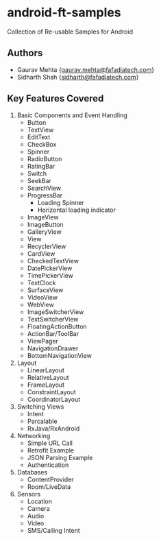 # android-ft-samples

Collection of Re-usable Samples for Android

## Authors

- Gaurav Mehta {gaurav.mehta@fafadiatech.com}
- Sidharth Shah {sidharth@fafadiatech.com}

## Key Features Covered

1. Basic Components and Event Handling
	- Button
	- TextView
	- EditText
	- CheckBox
	- Spinner
	- RadioButton
	- RatingBar
	- Switch
	- SeekBar
	- SearchView
	- ProgressBar
		- Loading Spinner
		- Horizontal loading indicator
	- ImageView
	- ImageButton
	- GalleryView
	- View
	- RecyclerView
	- CardView
	- CheckedTextView
	- DatePickerView
	- TimePickerView
	- TextClock
	- SurfaceView
	- VideoView
	- WebView
	- ImageSwitcherView
	- TextSwitcherView
	- FloatingActionButton
	- ActionBar/ToolBar
	- ViewPager
	- NavigationDrawer
	- BottomNavigationView
1. Layout
	- LinearLayout
	- RelativeLayout
	- FrameLayout
	- ConstraintLayout
	- CoordinatorLayout
1. Switching Views
	- Intent
	- Parcalable
	- RxJava/RxAndroid
1. Networking
	- Simple URL Call
	- Retrofit Example
	- JSON Parsing Example
	- Authentication
1. Databases
	- ContentProvider
	- Room/LiveData
1. Sensors
	- Location
	- Camera
	- Audio
	- Video
	- SMS/Calling Intent